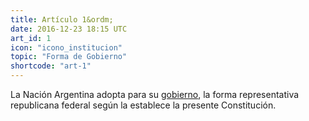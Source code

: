 ```yaml
---
title: Artículo 1&ordm;
date: 2016-12-23 18:15 UTC
art_id: 1
icon: "icono_institucion"
topic: "Forma de Gobierno"
shortcode: "art-1"
---
```


La Nación Argentina adopta para su [gobierno](http://es.wikipedia.org/wiki/Gobierno_de_la_Rep%C3%BAblica_Argentina), la forma representativa republicana federal según la establece la presente Constitución.
